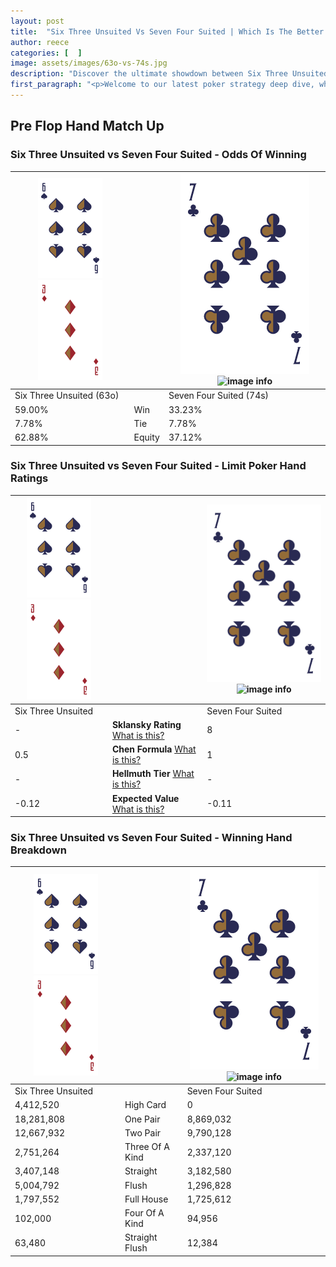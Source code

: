 ```yaml
---
layout: post
title:  "Six Three Unsuited Vs Seven Four Suited | Which Is The Better Hand In Poker? A Complete Guide"
author: reece
categories: [  ]
image: assets/images/63o-vs-74s.jpg
description: "Discover the ultimate showdown between Six Three Unsuited and Seven Four Suited in poker! Uncover the odds, strategies, and scenarios where one hand triumphs over the other. Get ready to up your poker game with this thrilling analysis."
first_paragraph: "<p>Welcome to our latest poker strategy deep dive, where we're pitting two distinct hands against each other in a high-stakes showdown: Six Three Unsuited vs Seven Four Suited.</p><p>In the dynamic world of poker, every decision counts, and knowing which hand holds the upper hand is key to your success at the table.</p><p>In this article, we'll dissect these two hands, explore the scenarios where one dominates the other, and equip you with the knowledge to make strategic choices that can tip the odds in your favor.</p><p>Get ready to unravel the intriguing dynamics of these poker hands and elevate your game to new heights.</p>"
---
```




[comment]: # (sp0)

## Pre Flop Hand Match Up

<div class="table hand-ratings" markdown="1"> 



### Six Three Unsuited vs Seven Four Suited - Odds Of Winning


    
| ![image info](assets/images/hand1/6.png) ![image info](assets/images/hand1/3o.png) |  | ![image info](assets/images/hand2/7.png) ![image info](assets/images/hand2/4s.png) |
| -------- | -------- | -------- |
| Six Three Unsuited (63o) |  | Seven Four Suited (74s) |
| 59.00% | Win | 33.23% |
| 7.78% | Tie | 7.78% |
| 62.88% | Equity | 37.12% |




[comment]: # (sp1)



### Six Three Unsuited vs Seven Four Suited - Limit Poker Hand Ratings


    
| ![image info](assets/images/hand1/6.png) ![image info](assets/images/hand1/3o.png) |  | ![image info](assets/images/hand2/7.png) ![image info](assets/images/hand2/4s.png) |
| -------- | -------- | -------- |
| Six Three Unsuited |  | Seven Four Suited |
| - | **Sklansky Rating** [What is this?](/sklansky-rating-explained) | 8 |
| 0.5 | **Chen Formula** [What is this?](/chen-formula-explained) | 1 |
| - | **Hellmuth Tier** [What is this?](/Hellmuth-tier-explained) | - |
| -0.12 | **Expected Value** [What is this?](/expected-value-explained) | -0.11 |




[comment]: # (sp2)



### Six Three Unsuited vs Seven Four Suited - Winning Hand Breakdown


    
| ![image info](assets/images/hand1/6.png) ![image info](assets/images/hand1/3o.png) |  | ![image info](assets/images/hand2/7.png) ![image info](assets/images/hand2/4s.png) |
| -------- | -------- | -------- |
| Six Three Unsuited |  | Seven Four Suited |
| 4,412,520 | High Card | 0 |
| 18,281,808 | One Pair | 8,869,032 |
| 12,667,932 | Two Pair | 9,790,128 |
| 2,751,264 | Three Of A Kind | 2,337,120 |
| 3,407,148 | Straight | 3,182,580 |
| 5,004,792 | Flush | 1,296,828 |
| 1,797,552 | Full House | 1,725,612 |
| 102,000 | Four Of A Kind | 94,956 |
| 63,480 | Straight Flush | 12,384 |




[comment]: # (sp3)



</div>

[comment]: # (sp4)



[comment]: # (sp5)

